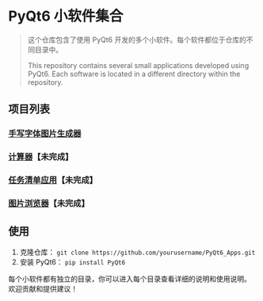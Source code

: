 # PyQt6 小软件集合
> 这个仓库包含了使用 PyQt6 开发的多个小软件。每个软件都位于仓库的不同目录中。
>
> This repository contains several small applications developed using PyQt6. Each software is located in a different directory within the repository.

## 项目列表 

### [手写字体图片生成器](https://github.com/w-x-x-w/HandwritingGenerator)

### [计算器](./Calculator)【未完成】

### [任务清单应用](./TodoApp)【未完成】

### [图片浏览器](./ImageViewer)【未完成】

## 使用 
1. 克隆仓库：
`git clone https://github.com/yourusername/PyQt6_Apps.git`
2. 安装 PyQt6：
`pip install PyQt6` 

每个小软件都有独立的目录，你可以进入每个目录查看详细的说明和使用说明。 欢迎贡献和提供建议！